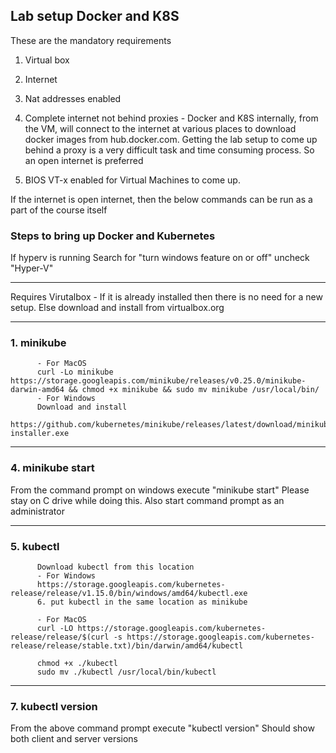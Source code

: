 ## Lab setup Docker and K8S

These are the mandatory requirements
1. Virtual box
2. Internet
3. Nat addresses enabled

4. Complete internet not behind proxies - 
Docker and K8S internally, from the VM, will connect to the internet at various places to download docker images from hub.docker.com. Getting the lab setup to come up behind a proxy is a very difficult task and time consuming process. So an open internet is preferred
 
5. BIOS VT-x enabled for Virtual Machines to come up.

If the internet is open internet, then the below commands can be run as a part of the course itself

### Steps to bring up Docker and Kubernetes

If hyperv is running
Search for "turn windows feature on or off"
uncheck "Hyper-V"

------------------------------------------------------------------

Requires Virutalbox - If it is already installed then there is no need for a new setup. Else download and install from virtualbox.org

------------------------------------------------------------------
### 1. minikube
          - For MacOS
          curl -Lo minikube https://storage.googleapis.com/minikube/releases/v0.25.0/minikube-darwin-amd64 && chmod +x minikube && sudo mv minikube /usr/local/bin/
          - For Windows
          Download and install
          https://github.com/kubernetes/minikube/releases/latest/download/minikube-installer.exe

------------------------------------------------------------------

### 4. minikube start
From the command prompt on windows execute "minikube start"
Please stay on C drive while doing this. Also start command prompt as an administrator

------------------------------------------------------------------
### 5. kubectl

          Download kubectl from this location
          - For Windows
          https://storage.googleapis.com/kubernetes-release/release/v1.15.0/bin/windows/amd64/kubectl.exe
          6. put kubectl in the same location as minikube
          
          - For MacOS
          curl -LO https://storage.googleapis.com/kubernetes-release/release/$(curl -s https://storage.googleapis.com/kubernetes-release/release/stable.txt)/bin/darwin/amd64/kubectl

          chmod +x ./kubectl
          sudo mv ./kubectl /usr/local/bin/kubectl
          
------------------------------------------------------------------          


### 7. kubectl version
From the above command prompt execute "kubectl version"
Should show both client and server versions
